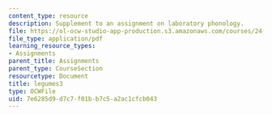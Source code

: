 ```yaml
---
content_type: resource
description: Supplement to an assignment on laboratory phonology.
file: https://ol-ocw-studio-app-production.s3.amazonaws.com/courses/24-910-topics-in-linguistic-theory-laboratory-phonology-spring-2007/7e6285d9d7c7f01bb7c5a2ac1cfcb043_legumes3.pdf
file_type: application/pdf
learning_resource_types:
- Assignments
parent_title: Assignments
parent_type: CourseSection
resourcetype: Document
title: legumes3
type: OCWFile
uid: 7e6285d9-d7c7-f01b-b7c5-a2ac1cfcb043
---
```

